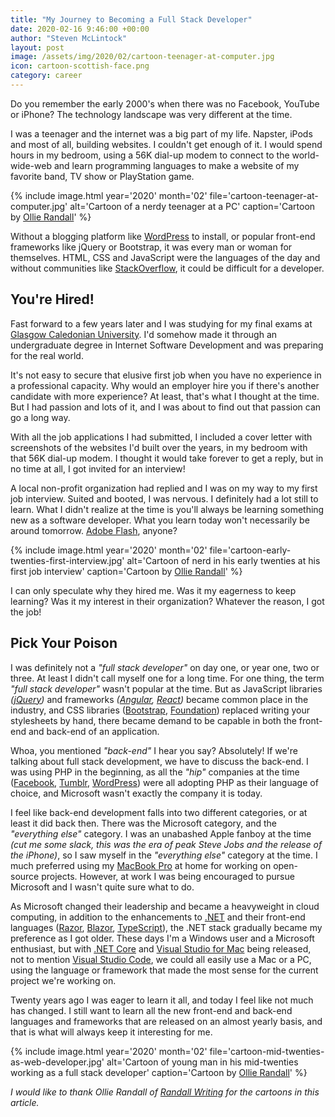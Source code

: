 ```yaml
---
title: "My Journey to Becoming a Full Stack Developer"
date: 2020-02-16 9:46:00 +00:00
author: "Steven McLintock"
layout: post
image: /assets/img/2020/02/cartoon-teenager-at-computer.jpg
icon: cartoon-scottish-face.png
category: career
---
```


Do you remember the early 2000's when there was no Facebook, YouTube or iPhone? The technology landscape was very different at the time.

I was a teenager and the internet was a big part of my life. Napster, iPods and most of all, building websites. I couldn't get enough of it. I would spend hours in my bedroom, using a 56K dial-up modem to connect to the world-wide-web and learn programming languages to make a website of my favorite band, TV show or PlayStation game.

{%
    include image.html
    year='2020'
    month='02'
    file='cartoon-teenager-at-computer.jpg'
    alt='Cartoon of a nerdy teenager at a PC'
    caption='Cartoon by <a href="https://randallwriting.com/writing/stories-with-drawings/">Ollie Randall</a>'
%}

Without a blogging platform like [WordPress](https://wordpress.com) to install, or popular front-end frameworks like jQuery or Bootstrap, it was every man or woman for themselves. HTML, CSS and JavaScript were the languages of the day and without communities like [StackOverflow](https://stackoverflow.com), it could be difficult for a developer.

## You're Hired!

Fast forward to a few years later and I was studying for my final exams at [Glasgow Caledonian University](http://www.gcu.ac.uk). I'd somehow made it through an undergraduate degree in Internet Software Development and was preparing for the real world.

It's not easy to secure that elusive first job when you have no experience in a professional capacity. Why would an employer hire you if there's another candidate with more experience? At least, that's what I thought at the time. But I had passion and lots of it, and I was about to find out that passion can go a long way.

With all the job applications I had submitted, I included a cover letter with screenshots of the websites I'd built over the years, in my bedroom with that 56K dial-up modem. I thought it would take forever to get a reply, but in no time at all, I got invited for an interview!

A local non-profit organization had replied and I was on my way to my first job interview. Suited and booted, I was nervous. I definitely had a lot still to learn. What I didn't realize at the time is you'll always be learning something new as a software developer. What you learn today won't necessarily be around tomorrow. [Adobe Flash](https://en.wikipedia.org/wiki/Adobe_Flash), anyone?

{%
    include image.html
    year='2020'
    month='02'
    file='cartoon-early-twenties-first-interview.jpg'
    alt='Cartoon of nerd in his early twenties at his first job interview'
    caption='Cartoon by <a href="https://randallwriting.com/writing/stories-with-drawings/">Ollie Randall</a>'
%}

I can only speculate why they hired me. Was it my eagerness to keep learning? Was it my interest in their organization? Whatever the reason, I got the job!

## Pick Your Poison

I was definitely not a *"full stack developer"* on day one, or year one, two or three. At least I didn't call myself one for a long time. For one thing, the term *"full stack developer"* wasn't popular at the time. But as JavaScript libraries *([jQuery](https://jquery.com))* and frameworks *([Angular](https://angular.io), [React](https://reactjs.org))* became common place in the industry, and CSS libraries ([Bootstrap](https://getbootstrap.com), [Foundation](https://get.foundation)) replaced writing your stylesheets by hand, there became demand to be capable in both the front-end and back-end of an application.

Whoa, you mentioned *"back-end"* I hear you say? Absolutely! If we're talking about full stack development, we have to discuss the back-end. I was using PHP in the beginning, as all the *"hip"* companies at the time ([Facebook](https://www.facebook.com), [Tumblr](https://www.tumblr.com), [WordPress](https://www.wordpress.org)) were all adopting PHP as their language of choice, and Microsoft wasn't exactly the company it is today.

I feel like back-end development falls into two different categories, or at least it did back then. There was the Microsoft category, and the *"everything else"* category. I was an unabashed Apple fanboy at the time *(cut me some slack, this was the era of peak Steve Jobs and the release of the iPhone)*, so I saw myself in the *"everything else"* category at the time. I much preferred using my [MacBook Pro](https://www.apple.com/ca/macbook-pro/) at home for working on open-source projects. However, at work I was being encouraged to pursue Microsoft and I wasn't quite sure what to do.

As Microsoft changed their leadership and became a heavyweight in cloud computing, in addition to the enhancements to [.NET](https://dotnet.microsoft.com) and their front-end languages ([Razor](https://weblogs.asp.net/scottgu/introducing-razor), [Blazor](https://dotnet.microsoft.com/apps/aspnet/web-apps/blazor), [TypeScript](https://www.typescriptlang.org)), the .NET stack gradually became my preference as I got older. These days I'm a Windows user and a Microsoft enthusiast, but with [.NET Core](https://en.wikipedia.org/wiki/.NET_Core) and [Visual Studio for Mac](https://visualstudio.microsoft.com/vs/mac/) being released, not to mention [Visual Studio Code](https://code.visualstudio.com/), we could all easily use a Mac or a PC, using the language or framework that made the most sense for the current project we're working on.

Twenty years ago I was eager to learn it all, and today I feel like not much has changed. I still want to learn all the new front-end and back-end languages and frameworks that are released on an almost yearly basis, and that is what will always keep it interesting for me.

{%
    include image.html
    year='2020'
    month='02'
    file='cartoon-mid-twenties-as-web-developer.jpg'
    alt='Cartoon of young man in his mid-twenties working as a full stack developer'
    caption='Cartoon by <a href="https://randallwriting.com/writing/stories-with-drawings/">Ollie Randall</a>'
%}

*I would like to thank Ollie Randall of [Randall Writing](https://randallwriting.com/writing/stories-with-drawings/) for the cartoons in this article.*